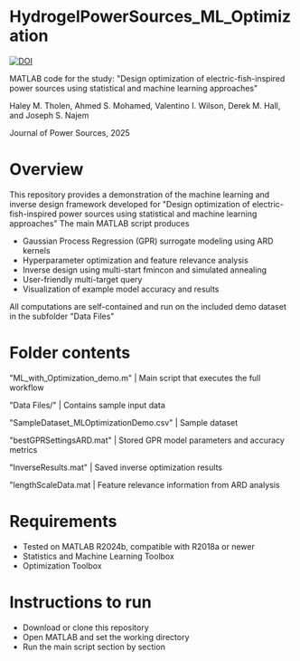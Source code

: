 # HydrogelPowerSources_ML_Optimization

[![DOI](https://zenodo.org/badge/1033995995.svg)](https://doi.org/10.5281/zenodo.17421519)

MATLAB code for the study: "Design optimization of electric-fish-inspired power sources using statistical and machine learning approaches"

Haley M. Tholen, Ahmed S. Mohamed, Valentino I. Wilson, Derek M. Hall, and Joseph S. Najem

Journal of Power Sources, 2025

# Overview
This repository provides a demonstration of the machine learning and inverse design framework developed for "Design optimization of electric-fish-inspired power sources using statistical and machine learning approaches"
The main MATLAB script produces
- Gaussian Process Regression (GPR) surrogate modeling using ARD kernels
- Hyperparameter optimization and feature relevance analysis
- Inverse design using multi-start fmincon and simulated annealing
- User-friendly multi-target query
- Visualization of example model accuracy and results

All computations are self-contained and run on the included demo dataset in the subfolder "Data Files"

# Folder contents
"ML_with_Optimization_demo.m" | Main script that executes the full workflow

"Data Files/" | Contains sample input data

  "SampleDataset_MLOptimizationDemo.csv" | Sample dataset
    
"bestGPRSettingsARD.mat" | Stored GPR model parameters and accuracy metrics

"InverseResults.mat" | Saved inverse optimization results

"lengthScaleData.mat | Feature relevance information from ARD analysis

# Requirements
- Tested on MATLAB R2024b, compatible with R2018a or newer
- Statistics and Machine Learning Toolbox
- Optimization Toolbox

# Instructions to run
- Download or clone this repository
- Open MATLAB and set the working directory
- Run the main script section by section
